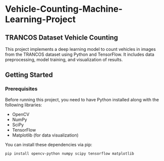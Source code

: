 # Vehicle-Counting-Machine-Learning-Project

## TRANCOS Dataset Vehicle Counting

This project implements a deep learning model to count vehicles in images from the TRANCOS dataset using Python and TensorFlow. It includes data preprocessing, model training, and visualization of results.

## Getting Started

### Prerequisites

Before running this project, you need to have Python installed along with the following libraries:
- OpenCV
- NumPy
- SciPy
- TensorFlow
- Matplotlib (for data visualization)

You can install these dependencies via pip:

```bash
pip install opencv-python numpy scipy tensorflow matplotlib
```
